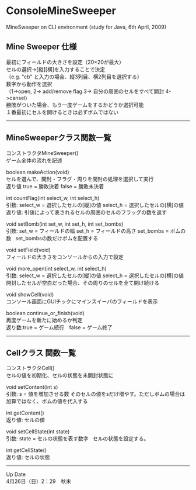 # ConsoleMineSweeper
MineSweeper on CLI environment (study for Java, 6th April, 2009)

## Mine Sweeper 仕様  

最初にフィールドの大きさを設定（20×20が最大）  
セルの選択→[縦][横]を入力することで決定  
（e.g. "cb" と入力の場合、縦3列目、横2列目を選択する）  
数字から動作を選択  
（1->open, 2-> add/remove flag 3-> 自分の周囲のセルをすべて開封 4->cansel)  
勝敗がついた場合、もう一度ゲームをするかどうか選択可能  
１番最初にセルを開けるときは必ずボムではない  

-------------------------------------------------------------------------------  

## MineSweeperクラス関数一覧  

コンストラクタMineSweeper()  
ゲーム全体の流れを記述  

boolean makeAction(void)  
セルを選んで、開封・フラグ・周りを開封の処理を選択して実行  
返り値 true = 勝敗決着 false = 勝敗未決着  

int countFlag(int select_w, int select_h)  
引数: select_w = 選択したセルの[縦]の値 select_h = 選択したセルの[横]の値
返り値: 引値によって表されるセルの周囲のセルのフラッグの数を返す  

void setBomb(int set_w, int set_h, int set_bombs)  
引数: set_w = フィールドの幅 set_h = フィールドの高さ set_bombs = ボムの数  
set_bombsの数だけボムを配置する  

void setField(void)  
フィールドの大きさをコンソールからの入力で設定  

void more_open(int select_w, int select_h)  
引数: select_w = 選択したセルの[縦]の値 select_h = 選択したセルの[横]の値  
開封したセルが空白だった場合、その周りのセルを全て開け続ける  

void showCell(void)  
コンソール画面にGUIチックにマインスイーパのフィールドを表示  

boolean continue_or_finish(void)  
再度ゲームを新たに始めるか判定  
返り数:true = ゲーム続行　false = ゲーム終了  

-------------------------------------------------------------------------------  

## Cellクラス 関数一覧  

コンストラクタCell()  
セルの値を初期化、セルの状態を未開封状態に  

void setContent(int s)  
引数: s = 値を増加させる数 
そのセルの値をsだけ増やす。ただしボムの場合は加算ではなく、ボムの値を代入する  

int getContent()  
返り値: セルの値  

void setCellState(int state)  
引数: state = セルの状態を表す数字  
セルの状態を設定する。  

int getCellState()  
返り値: セルの状態  

-------------------------------------------------------------------------------  

Up Date  
4月26日（日）2：29　秋末  
